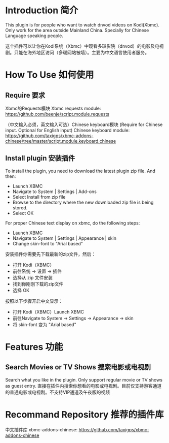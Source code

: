 # Introduction 简介

This plugin is for people who want to watch dnvod videos on Kodi(Xbmc). Only work for the area outside Mainland China. Specially for Chinese Language speaking people.

这个插件可以让你在Kodi系统（Xbmc）中观看多瑙影院（dnvod）的电影及电视剧。只能在海外地区访问（多瑙网站被墙）。主要为中文语言使用者服务。

# How To Use 如何使用

## Require 要求

Xbmc的Requests模块
Xbmc requests module: https://github.com/beenje/script.module.requests

（中文输入必须，英文输入可选）Chinese keyboard模块
(Require for Chinese input. Optional for English input) Chinese keyboard module: https://github.com/taxigps/xbmc-addons-chinese/tree/master/script.module.keyboard.chinese

## Install plugin 安装插件

To install the plugin, you need to download the latest plugin zip file. And then:
* Launch XBMC
* Navigate to System | Settings | Add-ons
* Select Install from zip file
* Browse to the directory where the new downloaded zip file is being stored.
* Select OK

For proper Chinese text display on xbmc, do the following steps:
* Launch XBMC
* Navigate to System | Settings | Appearance | skin
* Change skin-font to "Arial based"

安装插件你需要先下载最新的zip文件，然后：
* 打开 Kodi（XBMC）
* 前往系统 → 设置 → 插件
* 选择从 zip 文件安装
* 找到你刚刚下载的zip文件
* 选择 OK

按照以下步骤开启中文显示：
* 打开 Kodi（XBMC）Launch XBMC
* 前往Navigate to System → Settings → Appearance → skin
* 将 skin-font 变为 "Arial based"

# Features 功能

## Search Movies or TV Shows 搜索电影或电视剧

Search what you like in the plugin. Only support regular movie or TV shows as guest entry.
直接在插件内搜索你想看的电影或电视剧。目前仅支持游客通道的普通电影或电视剧。不支持VIP通道及午夜版的视频

# Recommand Repository 推荐的插件库
中文插件库 xbmc-addons-chinese: https://github.com/taxigps/xbmc-addons-chinese
